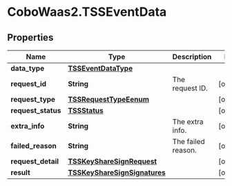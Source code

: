# CoboWaas2.TSSEventData

## Properties

Name | Type | Description | Notes
------------ | ------------- | ------------- | -------------
**data_type** | [**TSSEventDataType**](TSSEventDataType.md) |  | 
**request_id** | **String** | The request ID. | [optional] 
**request_type** | [**TSSRequestTypeEenum**](TSSRequestTypeEenum.md) |  | [optional] 
**request_status** | [**TSSStatus**](TSSStatus.md) |  | [optional] 
**extra_info** | **String** | The extra info. | [optional] 
**failed_reason** | **String** | The failed reason. | [optional] 
**request_detail** | [**TSSKeyShareSignRequest**](TSSKeyShareSignRequest.md) |  | [optional] 
**result** | [**TSSKeyShareSignSignatures**](TSSKeyShareSignSignatures.md) |  | [optional] 


